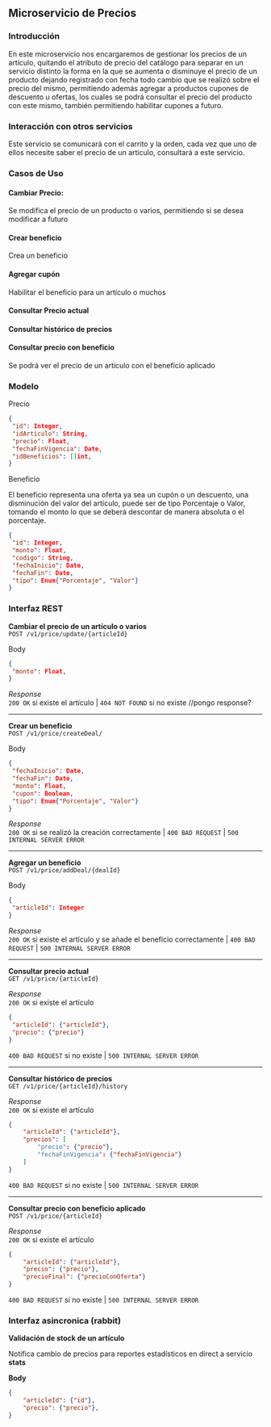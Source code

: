 ## Microservicio de Precios

### Introducción

En este microservicio nos encargaremos de gestionar los precios de un artículo, quitando el atributo de precio del catálogo para separar en un servicio distinto la forma en la que se aumenta o disminuye el precio de un producto dejando registrado con fecha todo cambio que se realizó sobre el precio del mismo, permitiendo además agregar a productos cupones de descuento u ofertas, los cuales se podrá consultar el precio del producto con este mismo, también permitiendo habilitar cupones a futuro.

### Interacción con otros servicios
Este servicio se comunicará con el carrito y la orden, cada vez que uno de ellos necesite saber el precio de un artículo, consultará a este servicio.


### Casos de Uso

####  Cambiar Precio: 
Se modifica el precio de un producto o varios, permitiendo si se desea modificar a futuro
#### Crear beneficio 
Crea un beneficio 
####  Agregar cupón
Habilitar el beneficio para un artículo o muchos
####  Consultar Precio actual
####  Consultar histórico de precios
####  Consultar precio con beneficio
 Se podrá ver el precio de un artículo con el beneficio aplicado

### Modelo

Precio
```json
{
 "id": Integer,
 "idArticulo": String,
 "precio": Float,
 "fechaFinVigencia": Date,
 "idBeneficios": []int,
}
```
Beneficio <br>

El beneficio representa una oferta ya sea un cupón o un descuento, una disminución del valor del artículo, puede ser de tipo Porcentaje o Valor, tomando el monto lo que se deberá descontar de manera absoluta o el porcentaje. 
```json
{
 "id": Integer,
 "monto": Float,
 "codigo": String,
 "fechaInicio": Date,
 "fechaFin": Date,
 "tipo": Enum{"Porcentaje", "Valor"}
}
```

### Interfaz REST

**Cambiar el precio de un artículo o varios** <br>
`POST /v1/price/update/{articleId}`

Body

```json
{
 "monto": Float,
}
```

*Response* <br>
`200 OK` si existe el artículo | `404 NOT FOUND` si no existe //pongo response?


-----

**Crear un beneficio** <br>
`POST /v1/price/createDeal/`

Body

```json
{
 "fechaInicio": Date,
 "fechaFin": Date,
 "monto": Float,
 "cupon": Boolean,
 "tipo": Enum{"Porcentaje", "Valor"}
}
```

*Response* <br>
`200 OK` si se realizó la creación correctamente | `400 BAD REQUEST` | `500 INTERNAL SERVER ERROR`

-----

**Agregar un beneficio** <br>
`POST /v1/price/addDeal/{dealId}`

Body

```json
{
 "articleId": Integer
}
```

*Response* <br>
`200 OK` si existe el artículo y se añade el beneficio correctamente | `400 BAD REQUEST` | `500 INTERNAL SERVER ERROR`


----

**Consultar precio actual** <br>
`GET /v1/price/{articleId}`



*Response* <br>
`200 OK` si existe el artículo 
```json
{
 "articleId": {"articleId"},
 "precio": {"precio"}
}
```

`400 BAD REQUEST` si no existe | `500 INTERNAL SERVER ERROR`

----

**Consultar histórico de precios** <br>
`GET /v1/price/{articleId}/history`


*Response* <br>
`200 OK` si existe el artículo 
```json
{
    "articleId": {"articleId"},
    "precios": [
        "precio": {"precio"},
        "fechaFinVigencia": {"fechaFinVigencia"}
    ]
}
```

`400 BAD REQUEST` si no existe | `500 INTERNAL SERVER ERROR`

----

**Consultar precio con beneficio aplicado** <br>
`POST /v1/price/{articleId}`


*Response* <br>
`200 OK` si existe el artículo 
```json
{
    "articleId": {"articleId"},
    "precio": {"precio"},
    "precioFinal": {"precioConOferta"}
}
```

`400 BAD REQUEST` si no existe | `500 INTERNAL SERVER ERROR`


### Interfaz asincronica (rabbit)

**Validación de stock de un artículo**

Notifica cambio de precios para reportes estadísticos en direct a servicio **stats**

**Body**

```json
{
	"articleId": {"id"},
	"precio": {"precio"},
}
```

